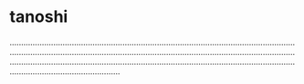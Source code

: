 # tanoshi
....................................................................................................................................................................................................................................................................................................................................................................................................................................